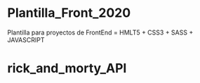 # Plantilla_Front_2020
Plantilla para proyectos de FrontEnd = HMLT5 + CSS3 + SASS + JAVASCRIPT
# rick_and_morty_API
